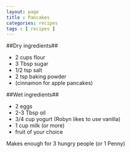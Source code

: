 ```yaml
---
layout: page
title : Pancakes
categories: recipes
tags : [ recipes ]
---
```

##Dry ingredients##
* 2 cups flour
* 3 Tbsp sugar
* 1/2 tsp salt
* 2 tsp baking powder
* (cinnamon for apple pancakes)

##Wet ingredients##
* 2 eggs
* 2-3 Tbsp oil
* 3/4 cup yogurt (Robyn likes to use vanilla)
* 1 cup milk (or more)
* fruit of your choice

Makes enough for 3 hungry people (or 1 Penny)



